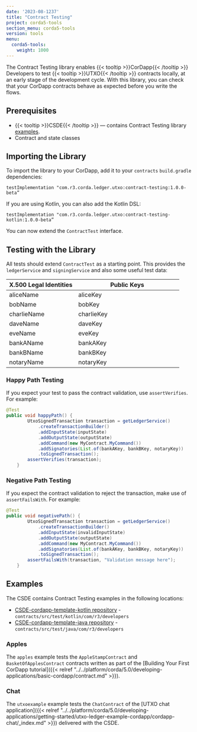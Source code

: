 ```yaml
---
date: '2023-08-1237'
title: "Contract Testing"
project: corda5-tools
section_menu: corda5-tools
version: tools
menu:
  corda5-tools:
    weight: 1000
---
```


The Contract Testing library enables {{< tooltip >}}CorDapp{{< /tooltip >}} Developers to test {{< tooltip >}}UTXO{{< /tooltip >}} contracts locally, at an early stage of the development cycle. With this library, you can check that your CorDapp contracts behave as expected before you write the flows.

## Prerequisites

* {{< tooltip >}}CSDE{{< /tooltip >}} — contains Contract Testing library [examples](#examples).
* Contract and state classes

## Importing the Library

To import the library to your CorDapp, add it to your `contracts` `build.gradle` dependencies:
```
testImplementation "com.r3.corda.ledger.utxo:contract-testing:1.0.0-beta”
```

If you are using Kotlin, you can also add the Kotlin DSL:
```
testImplementation "com.r3.corda.ledger.utxo:contract-testing-kotlin:1.0.0-beta”
```

You can now extend the `ContractTest` interface.

## Testing with the Library

All tests should extend `ContractTest` as a starting point. This provides the `ledgerService` and `signingService` and also some useful
test data:

<style>
table th:first-of-type {
    width: 40%;
}
table th:nth-of-type(2) {
    width: 60%;
}
</style>

| X.500 Legal Identities | Public Keys |
|-----------------------|-------------|
| aliceName             | aliceKey    |
| bobName               | bobKey      |
| charlieName           | charlieKey  |
| daveName              | daveKey     |
| eveName               | eveKey      |
| bankAName             | bankAKey    |
| bankBName             | bankBKey    |
| notaryName            | notaryKey   |

### Happy Path Testing

If you expect your test to pass the contract validation, use `assertVerifies`. For example:
```java
@Test
public void happyPath() {
        UtxoSignedTransaction transaction = getLedgerService()
            .createTransactionBuilder()
            .addInputState(inputState)
            .addOutputState(outputState)
            .addCommand(new MyContract.MyCommand())
            .addSignatories(List.of(bankAKey, bankBKey, notaryKey))
            .toSignedTransaction();
        assertVerifies(transaction);
    }
```

### Negative Path Testing

If you expect the contract validation to reject the transaction, make use of `assertFailsWith`. For example:
```java
@Test
public void negativePath() {
        UtxoSignedTransaction transaction = getLedgerService()
            .createTransactionBuilder()
            .addInputState(invalidInputState)
            .addOutputState(outputState)
            .addCommand(new MyContract.MyCommand())
            .addSignatories(List.of(bankAKey, bankBKey, notaryKey))
            .toSignedTransaction();
        assertFailsWith(transaction, "Validation message here");
    }
```

## Examples

The CSDE contains Contract Testing examples in the following locations:
* [CSDE-cordapp-template-kotlin repository](https://github.com/corda/CSDE-cordapp-template-kotlin/tree/release/corda-5-0) - `contracts/src/test/kotlin/com/r3/developers`
* [CSDE-cordapp-template-java repository](https://github.com/corda/CSDE-cordapp-template-java/tree/release/corda-5-0) - `contracts/src/test/java/com/r3/developers`

### Apples

The `apples` example tests the `AppleStampContract` and `BasketOfApplesContract` contracts written as part of the [Building Your First CorDapp tutorial]({{< relref "../../platform/corda/5.0/developing-applications/basic-cordapp/contract.md" >}}).

### Chat

The `utxoexample` example tests the `ChatContract` of the [UTXO chat application]({{< relref "../../platform/corda/5.0/developing-applications/getting-started/utxo-ledger-example-cordapp/cordapp-chat/_index.md" >}}) delivered with the CSDE.